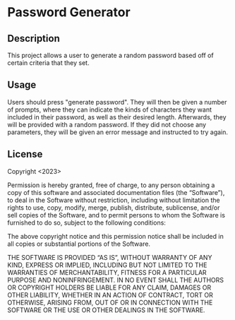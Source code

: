 # Password Generator

## Description
This project allows a user to generate a random password based off of certain criteria that they set.

## Usage
Users should press "generate password". They will then be given a number of prompts, where they can indicate the kinds of characters they want included in their password, as well as their desired length. Afterwards, they will be provided with a random password. If they did not choose any parameters, they will be given an error message and instructed to try again.

## License
Copyright <2023> <Jason Navon>

Permission is hereby granted, free of charge, to any person obtaining a copy of this software and associated documentation files (the “Software”), to deal in the Software without restriction, including without limitation the rights to use, copy, modify, merge, publish, distribute, sublicense, and/or sell copies of the Software, and to permit persons to whom the Software is furnished to do so, subject to the following conditions:

The above copyright notice and this permission notice shall be included in all copies or substantial portions of the Software.

THE SOFTWARE IS PROVIDED “AS IS”, WITHOUT WARRANTY OF ANY KIND, EXPRESS OR IMPLIED, INCLUDING BUT NOT LIMITED TO THE WARRANTIES OF MERCHANTABILITY, FITNESS FOR A PARTICULAR PURPOSE AND NONINFRINGEMENT. IN NO EVENT SHALL THE AUTHORS OR COPYRIGHT HOLDERS BE LIABLE FOR ANY CLAIM, DAMAGES OR OTHER LIABILITY, WHETHER IN AN ACTION OF CONTRACT, TORT OR OTHERWISE, ARISING FROM, OUT OF OR IN CONNECTION WITH THE SOFTWARE OR THE USE OR OTHER DEALINGS IN THE SOFTWARE.